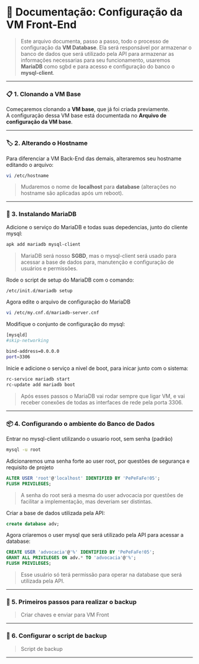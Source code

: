 # 📘 Documentação: Configuração da VM Front-End

> Este arquivo documenta, passo a passo, todo o processo de configuração da **VM Database**. Ela será responsável por armazenar o banco de dados que será utilizado pela API para armazenar as informações necessarias para seu funcionamento, usaremos **MariaDB** como sgbd e para acesso e configuração do banco o **mysql-client**.

---

### 📋 1. Clonando a VM Base

Começaremos clonando a **VM base**, que já foi criada previamente.  
A configuração dessa VM base está documentada no **Arquivo de configuração da VM base**.

---

### 🏷️ 2. Alterando o Hostname

Para diferenciar a VM Back-End das demais, alteraremos seu hostname editando o arquivo:

````bash
vi /etc/hostname
````

> Mudaremos o nome de **localhost** para **database** (alterações no hostname são aplicadas após um reboot).

---

### 🐬 3. Instalando MariaDB

Adicione o serviço do MariaDB e todas suas depedencias, junto do cliente mysql:

````bash
apk add mariadb mysql-client
````

> MariaDB será nosso **SGBD**, mas o mysql-client será usado para acessar a base de dados para, manutenção e configuração de usuários e permissões.

Rode o script de setup do MariaDB com o comando:

````bash
/etc/init.d/mariadb setup
````

Agora edite o arquivo de configuração do MariaDB

````bash
vi /etc/my.cnf.d/mariadb-server.cnf
````

Modifique o conjunto de configuração do mysql:

````bash
[mysqld]
#skip-networking

bind-address=0.0.0.0
port=3306
````

Inicie e adicione o serviço a nivel de boot, para inicar junto com o sistema:

````bash
rc-service mariadb start
rc-update add mariadb boot
````

> Após esses passos o MariaDB vai rodar sempre que ligar VM, e vai receber conexões de todas as interfaces de rede pela porta 3306.

---

### 📦 4. Configurando o ambiente do Banco de Dados

Entrar no mysql-client utilizando o usuario root, sem senha (padrão)

````bash
mysql -u root
````

Adicionaremos uma senha forte ao user root, por questões de segurança e requisito de projeto

````sql
ALTER USER 'root'@'localhost' IDENTIFIED BY 'PePeFaFe!05';
FLUSH PRIVILEGES;
````

> A senha do root será a mesma do user advocacia por questões de facilitar a implementação, mas deveriam ser distintas.

Criar a base de dados utilizada pela API:

````sql
create database adv;
````

Agora criaremos o user mysql que será utilizado pela API para acessar a database:

````sql
CREATE USER 'advocacia'@'%' IDENTIFIED BY 'PePeFaFe!05';
GRANT ALL PRIVILEGES ON adv.* TO 'advocacia'@'%';
FLUSH PRIVILEGES;
````

> Esse usuário só terá permissão para operar na database que será utilizada pela API.

---

### 💾 5. Primeiros passos para realizar o backup

>Criar chaves e enviar para VM Front

---

### 📜 6. Configurar o script de backup

>Script de backup 

---
